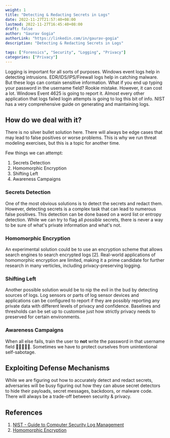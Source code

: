 ```yaml
---
weight: 1
title: "Detecting & Redacting Secrets in Logs"
date: 2022-11-27T21:57:40+08:00
lastmod: 2022-11-27T16:45:40+08:00
draft: false
author: "Gaurav Gogia"
authorLink: "https://linkedin.com/in/gaurav-gogia"
description: "Detecting & Redacting Secrets in Logs"

tags: ["Forensics", "Security", "Logging", "Privacy"]
categories: ["Privacy"]
---
```



Logging is important for all sorts of purposes. Windows event logs help in detecting intrusions. EDR/IDS/IPS/Firewall logs help in catching malware. But these logs can contain sensitive information. What if you end up typing your password in the username field? Rookie mistake. However, it can cost a lot. Windows Event 4625 is going to report it. Almost every other application that logs failed login attempts is going to log this bit of info. NIST has a very comprehensive guide on generating and maintaining logs.

## How do we deal with it?
There is no silver bullet solution here. There will always be edge cases that may lead to false positives or worse problems. This is why we run threat modeling exercises, but this is a topic for another time.

Few things we can attempt:
1. Secrets Detection
2. Homomorphic Encryption
3. Shifting Left
4. Awareness Campaigns

### Secrets Detection
One of the most obvious solutions is to detect the secrets and redact them. However, detecting secrets is a complex task that can lead to numerous false positives. This detection can be done based on a word list or entropy detection. While we can try to flag all _possible_ secrets, there is never a way to be sure of what's private information and what's not.

### Homomorphic Encryption
An experimental solution could be to use an encryption scheme that allows search engines to search encrypted logs [2]. Real-world applications of homomorphic encryption are limited, making it a prime candidate for further research in many verticles, including privacy-preserving logging.

### Shifting Left
Another possible solution would be to nip the evil in the bud by detecting sources of logs. Log sensors or parts of log sensor devices and applications can be configured to report if they are possibly reporting any private data with different levels of privacy and confidence. Baselines and thresholds can be set up to customise just how strictly privacy needs to preserved for certain environments.

### Awareness Campaigns
When all else fails, train the user to **not** write the password in that username field 🤷‍♂️🤷‍♀️🤷. Sometimes we have to protect ourselves from unintentional self-sabotage.

## Exploiting Defense Mechanisms
While we are figuring out how to accurately detect and redact secrets, adversaries will be busy figuring out how they can abuse secret detectors to hide their payloads, secret messages, backdoors, or malware code. There will always be a trade-off between security & privacy.

## References
1. [NIST - Guide to Computer Security Log Management](https://csrc.nist.rip/library/NIST%20SP%20800-092%20Guide%20to%20Computer%20Security%20Log%20Management,%202006-09.pdf)
2. [Homomorphic Encryption](https://www.sciencedirect.com/topics/computer-science/homomorphic-encryption)
